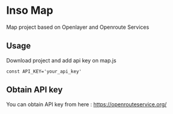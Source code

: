 # Inso Map

Map project based on Openlayer and Openroute Services
## Usage

Download project and add api key on map.js
```
const API_KEY='your_api_key'
```



## Obtain API key
You can obtain API key from here : https://openrouteservice.org/